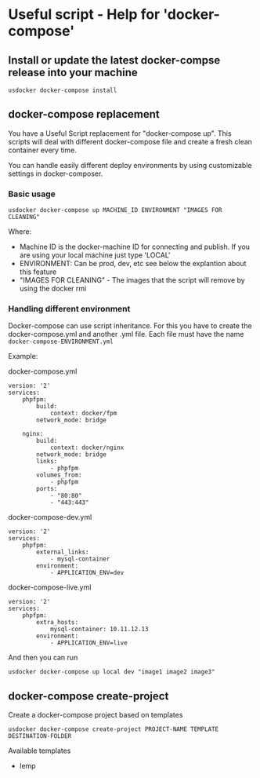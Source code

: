 # Useful script - Help for 'docker-compose'

## Install or update the latest docker-compse release into your machine

```
usdocker docker-compose install
```

## docker-compose replacement 

You have a Useful Script replacement for "docker-compose up". This scripts will deal with different docker-compose file
and create a fresh clean container every time. 

You can handle easily different deploy environments by using customizable settings in docker-composer.

### Basic usage

```
usdocker docker-compose up MACHINE_ID ENVIRONMENT "IMAGES FOR CLEANING" 
```

Where:
- Machine ID is the docker-machine ID for connecting and publish. If you are using your local machine just type 'LOCAL'
- ENVIRONMENT: Can be prod, dev, etc see below the explantion about this feature
- "IMAGES FOR CLEANING" - The images that the script will remove by using the docker rmi <IMAGE>

### Handling different environment

Docker-compose can use script inheritance. For this you have to create the docker-compose.yml and another .yml file. 
Each file must have the name `docker-compose-ENVIRONMENT.yml`

Example:

docker-compose.yml

```
version: '2'
services:
    phpfpm:
        build:
            context: docker/fpm
        network_mode: bridge

    nginx:
        build:
            context: docker/nginx
        network_mode: bridge
        links:
            - phpfpm
        volumes_from:
            - phpfpm
        ports:
            - "80:80"
            - "443:443"
```

docker-compose-dev.yml

```
version: '2'
services:
    phpfpm:
        external_links:
            - mysql-container
        environment:
            - APPLICATION_ENV=dev
```

docker-compose-live.yml

```
version: '2'
services:
    phpfpm:
        extra_hosts:
            mysql-container: 10.11.12.13
        environment:
            - APPLICATION_ENV=live
```

And then you can run

```
usdocker docker-compose up local dev "image1 image2 image3"
```

## docker-compose create-project

Create a docker-compose project based on templates

```
usdocker docker-compose create-project PROJECT-NAME TEMPLATE DESTINATION-FOLDER
```

Available templates
- lemp
